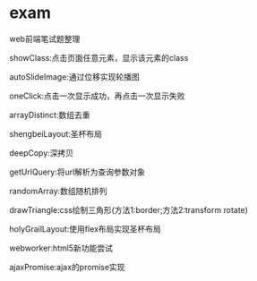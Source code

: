 # exam
web前端笔试题整理

showClass:点击页面任意元素，显示该元素的class

autoSlideImage:通过位移实现轮播图

oneClick:点击一次显示成功，再点击一次显示失败

arrayDistinct:数组去重

shengbeiLayout:圣杯布局

deepCopy:深拷贝

getUrlQuery:将url解析为查询参数对象

randomArray:数组随机排列

drawTriangle:css绘制三角形(方法1:border;方法2:transform rotate)

holyGrailLayout:使用flex布局实现圣杯布局

webworker:html5新功能尝试

ajaxPromise:ajax的promise实现
